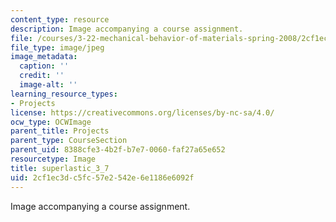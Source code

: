 ```yaml
---
content_type: resource
description: Image accompanying a course assignment.
file: /courses/3-22-mechanical-behavior-of-materials-spring-2008/2cf1ec3dc5fc57e2542e6e1186e6092f_superlastic_3_7.jpg
file_type: image/jpeg
image_metadata:
  caption: ''
  credit: ''
  image-alt: ''
learning_resource_types:
- Projects
license: https://creativecommons.org/licenses/by-nc-sa/4.0/
ocw_type: OCWImage
parent_title: Projects
parent_type: CourseSection
parent_uid: 8388cfe3-4b2f-b7e7-0060-faf27a65e652
resourcetype: Image
title: superlastic_3_7
uid: 2cf1ec3d-c5fc-57e2-542e-6e1186e6092f
---
```

Image accompanying a course assignment.